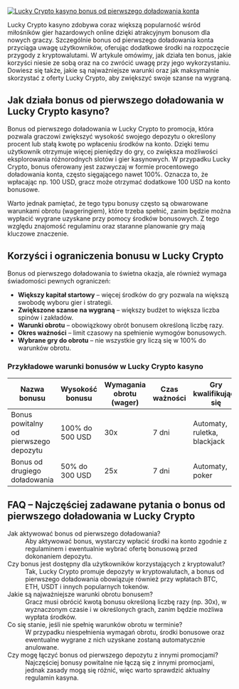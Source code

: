 [![Lucky Crypto kasyno bonus od pierwszego doładowania konta](https://123-caf.pages.dev/gitsignup.png)](https://vrmoo.ru/Bt82HjjY)

<p>Lucky Crypto kasyno zdobywa coraz większą popularność wśród miłośników gier hazardowych online dzięki atrakcyjnym bonusom dla nowych graczy. Szczególnie bonus od pierwszego doładowania konta przyciąga uwagę użytkowników, oferując dodatkowe środki na rozpoczęcie przygody z kryptowalutami. W artykule omówimy, jak działa ten bonus, jakie korzyści niesie ze sobą oraz na co zwrócić uwagę przy jego wykorzystaniu. Dowiesz się także, jakie są najważniejsze warunki oraz jak maksymalnie skorzystać z oferty Lucky Crypto, aby zwiększyć swoje szanse na wygraną.</p>  <h2>Jak działa bonus od pierwszego doładowania w Lucky Crypto kasyno?</h2> <p>Bonus od pierwszego doładowania w Lucky Crypto to promocja, która pozwala graczowi zwiększyć wysokość swojego depozytu o określony procent lub stałą kwotę po wpłaceniu środków na konto. Dzięki temu użytkownik otrzymuje więcej pieniędzy do gry, co zwiększa możliwości eksplorowania różnorodnych slotów i gier kasynowych. W przypadku Lucky Crypto, bonus oferowany jest zazwyczaj w formie procentowego doładowania konta, często sięgającego nawet 100%. Oznacza to, że wpłacając np. 100 USD, gracz może otrzymać dodatkowe 100 USD na konto bonusowe.</p>  <p>Warto jednak pamiętać, że tego typu bonusy często są obwarowane warunkami obrotu (wageringiem), które trzeba spełnić, zanim będzie można wypłacić wygrane uzyskane przy pomocy środków bonusowych. Z tego względu znajomość regulaminu oraz staranne planowanie gry mają kluczowe znaczenie.</p>  <h2>Korzyści i ograniczenia bonusu w Lucky Crypto</h2> <p>Bonus od pierwszego doładowania to świetna okazja, ale również wymaga świadomości pewnych ograniczeń:</p> <ul> <li><strong>Większy kapitał startowy</strong> – więcej środków do gry pozwala na większą swobodę wyboru gier i strategii.</li> <li><strong>Zwiększone szanse na wygraną</strong> – większy budżet to większa liczba spinów i zakładów.</li> <li><strong>Warunki obrotu</strong> – obowiązkowy obrót bonusem określoną liczbę razy.</li> <li><strong>Okres ważności</strong> – limit czasowy na spełnienie wymogów bonusowych.</li> <li><strong>Wybrane gry do obrotu</strong> – nie wszystkie gry liczą się w 100% do warunków obrotu.</li> </ul>  <h3>Przykładowe warunki bonusów w Lucky Crypto kasyno</h3> <table> <thead> <tr> <th>Nazwa bonusu</th> <th>Wysokość bonusu</th> <th>Wymagania obrotu (wager)</th> <th>Czas ważności</th> <th>Gry kwalifikujące się</th> </tr> </thead> <tbody> <tr> <td>Bonus powitalny od pierwszego depozytu</td> <td>100% do 500 USD</td> <td>30x</td> <td>7 dni</td> <td>Automaty, ruletka, blackjack</td> </tr> <tr> <td>Bonus od drugiego doładowania</td> <td>50% do 300 USD</td> <td>25x</td> <td>7 dni</td> <td>Automaty, poker</td> </tr> </tbody> </table>  <h2>FAQ – Najczęściej zadawane pytania o bonus od pierwszego doładowania w Lucky Crypto</h2> <dl>   <dt>Jak aktywować bonus od pierwszego doładowania?</dt>   <dd>Aby aktywować bonus, wystarczy wpłacić środki na konto zgodnie z regulaminem i ewentualnie wybrać ofertę bonusową przed dokonaniem depozytu.</dd>      <dt>Czy bonus jest dostępny dla użytkowników korzystających z kryptowalut?</dt>   <dd>Tak, Lucky Crypto promuje depozyty w kryptowalutach, a bonus od pierwszego doładowania obowiązuje również przy wpłatach BTC, ETH, USDT i innych popularnych tokenów.</dd>      <dt>Jakie są najważniejsze warunki obrotu bonusem?</dt>   <dd>Gracz musi obrócić kwotą bonusu określoną liczbę razy (np. 30x), w wyznaczonym czasie i w określonych grach, zanim będzie możliwa wypłata środków.</dd>      <dt>Co się stanie, jeśli nie spełnię warunków obrotu w terminie?</dt>   <dd>W przypadku niespełnienia wymagań obrotu, środki bonusowe oraz ewentualne wygrane z nich uzyskane zostaną automatycznie anulowane.</dd>      <dt>Czy mogę łączyć bonus od pierwszego depozytu z innymi promocjami?</dt>   <dd>Najczęściej bonusy powitalne nie łączą się z innymi promocjami, jednak zasady mogą się różnić, więc warto sprawdzić aktualny regulamin kasyna.</dd> </dl>
